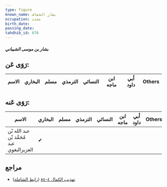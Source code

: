 ```yaml
---
type: figure
known_name: بشار الخفاف
occupation: محدث
birth_date:
passing_date:
tahdhib_id: 676
---
```

##### بشار بن موسى الشيباني

## رَوَى عَن:
| الاسم | البخاري | مسلم | الترمذي | النسائي | ابن ماجه | أبي داود | Others |
| ----- | ------- | ---- | ------- | ------- | -------- | -------- | ------ |
## رَوَى عَنه:
| الاسم                                      | البخاري | مسلم | الترمذي | النسائي | ابن ماجه | أبي داود | Others |
| ------------------------------------------ | ------- | ---- | ------- | ------- | -------- | -------- | ------ |
| عبد الله بْن مُحَمَّد بْن عبد العزيزالبغوي | ✔       |      |         |         |          |          |        |
## مراجع
- [تهذيب الكمال ٤-٨٤](obsidian://open?vault=Tahdhib-al-Kamal&file=Figures/٦٧٦-بشار%20بن%20موسى%20الشيباني) ([رابط الشاملة](https://shamela.ws/book/3722/1598))